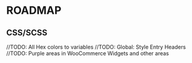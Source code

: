 # ROADMAP #

## CSS/SCSS

 //TODO: All Hex colors to variables
 //TODO: Global: Style Entry Headers
 //TODO: Purple areas in WooCommerce Widgets and other areas
